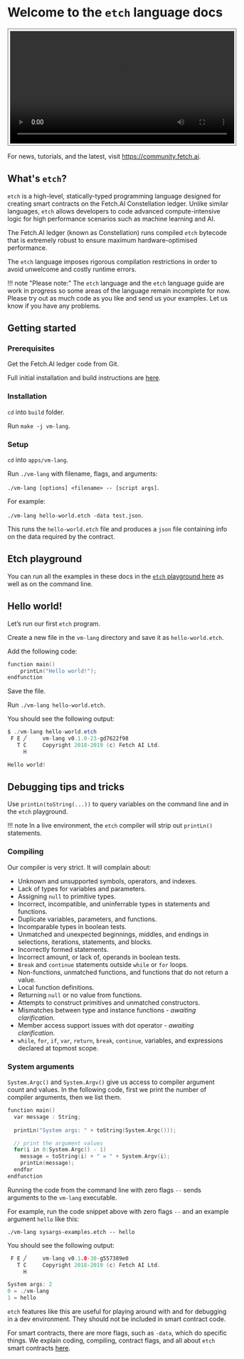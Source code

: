 <h1>Welcome to the <code>etch</code> language docs</h1>

<center>
<video controls loop width=100% autoplay style="padding:3px;border:3px;border-style:groove;border-color:#FFFFFF;">
 <source src="movies/hello.mp4" type="video/mp4">
Your browser does not support the video tag.
</video></br>
</center>

For news, tutorials, and the latest, visit <a href="https://community.fetch.ai/" target=_blank>https://community.fetch.ai</a>.

## What's `etch`?

`etch` is a high-level, statically-typed programming language designed for creating smart contracts on the Fetch.AI Constellation ledger. Unlike similar languages, `etch` allows developers to code advanced compute-intensive logic for high performance scenarios such as machine learning and AI.

The Fetch.AI ledger (known as Constellation) runs compiled `etch` bytecode that is extremely robust to ensure maximum hardware-optimised performance.

The `etch` language imposes rigorous compilation restrictions in order to avoid unwelcome and costly runtime errors. 

!!! note "Please note:"
    The `etch` language and the `etch` language guide are work in progress so some areas of the language remain incomplete for now. Please try out as much code as you like and send us your examples. Let us know if you have any problems.


## Getting started

### Prerequisites

Get the Fetch.AI ledger code from Git. 

Full initial installation and build instructions are <a href="https://community.fetch.ai/getting-started/building-fetchai-ledger-node/develop/" target="_blank">here</a>.

### Installation

`cd` into `build` folder.

Run `make -j vm-lang`.

### Setup

`cd` into `apps/vm-lang`.

Run `./vm-lang` with filename, flags, and arguments: 

`./vm-lang [options] <filename> -- [script args]`.

For example: 

`./vm-lang hello-world.etch -data test.json`. 

This runs the `hello-world.etch` file and produces a `json` file containing info on the data required by the contract.

## Etch playground

You can run all the examples in these docs in the <a href="http://etch-tour.economicagents.com/" target=_blank>`etch` playground here</a> as well as on the command line.


<!--## Editor plugins

Code editor highlighter plugins are currently available for the following IDEs:

* Sublime
* CLion
* ViM/Vi

You can find the details <a href="https://github.com/uvue-git/fetch-code-highlighter" target=_blank>here</a>.
-->

## Hello world!

Let’s run our first `etch` program.

Create a new file in the `vm-lang` directory and save it as `hello-world.etch`.

Add the following code:

``` c++
function main()
	printLn("Hello world!");
endfunction
```

Save the file.

Run `./vm-lang hello-world.etch`.

You should see the following output:

``` java
$ ./vm-lang hello-world.etch
 F E ╱     vm-lang v0.1.0-23-gd7622f98
   T C     Copyright 2018-2019 (c) Fetch AI Ltd.
     H     

Hello world!
```




## Debugging tips and tricks

Use `printLn(toString(...))` to query variables on the command line and in the `etch` playground. 

!!! note
    In a live environment, the `etch` compiler will strip out `printLn()` statements.

<H3>Compiling</H3>

[!comment]: <> (Todo: fill out with examples as we go along.)

Our compiler is very strict. It will complain about:

* Unknown and unsupported symbols, operators, and indexes.
* Lack of types for variables and parameters.
* Assigning `null` to primitive types.
* Incorrect, incompatible, and uninferrable types in statements and functions.
* Duplicate variables, parameters, and functions.
* Incomparable types in boolean tests.
* Unmatched and unexpected beginnings, middles, and endings in selections, iterations, statements, and blocks.
* Incorrectly formed statements.
* Incorrect amount, or lack of, operands in boolean tests.
* `Break` and `continue` statements outside `while` or `for` loops.
* Non-functions, unmatched functions, and functions that do not return a value.
* Local function definitions.
* Returning `null` or no value from functions.
* Attempts to construct primitives and unmatched constructors.
* Mismatches between type and instance functions - *awaiting clarification*.
* Member access support issues with dot operator - *awaiting clarification*.
* `while`, `for`, `if`, `var`, `return`, `break`, `continue`, variables, and expressions declared at topmost scope.


<H3>System arguments</H3> 

`System.Argc()` and `System.Argv()` give us access to compiler argument count and values. In the following code, first we print the number of compiler arguments, then we list them.

``` c++
function main()
  var message : String;
  
  printLn("System args: " + toString(System.Argc()));

  // print the argument values
  for(i in 0:System.Argc() - 1)
    message = toString(i) + " = " + System.Argv(i);
    printLn(message); 
  endfor
endfunction
```

Running the code from the command line with zero flags `--` sends arguments to the `vm-lang` executable. 

For example, run the code snippet above with zero flags `--` and an example argument `hello` like this:

`./vm-lang sysargs-examples.etch -- hello`

You should see the following output:

``` c++
 F E ╱     vm-lang v0.1.0-30-g557389e0
   T C     Copyright 2018-2019 (c) Fetch AI Ltd.
     H     

System args: 2
0 = ./vm-lang
1 = hello
```

`etch` features like this are useful for playing around with and for debugging in a dev environment. They should not be included in smart contract code. 

For smart contracts, there are more flags, such as `-data`, which do specific things. We explain coding, compiling, contract flags, and all about `etch` smart contracts [here](smart-contracts.md).
